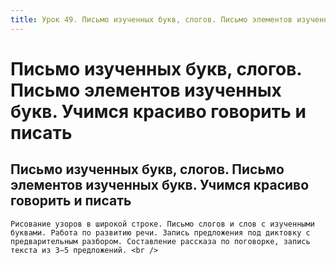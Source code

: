 ```yaml
---
title: Урок 49. Письмо изученных букв, слогов. Письмо элементов изученных букв.  Учимся красиво говорить и писать
---
```


# Письмо изученных букв, слогов. Письмо элементов изученных букв.  Учимся красиво говорить и писать

## Письмо изученных букв, слогов. Письмо элементов изученных букв. Учимся красиво говорить и писать

<p>
	Рисование узоров в широкой строке. Письмо слогов и слов с изученными буквами. Работа по развитию речи. Запись предложения под диктовку с предварительным разбором. Составление рассказа по поговорке, запись текста из 3–5 предложений. <br />
</p>
